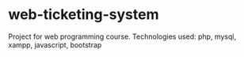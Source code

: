 # web-ticketing-system
Project for web programming course.
Technologies used: php, mysql, xampp, javascript, bootstrap
